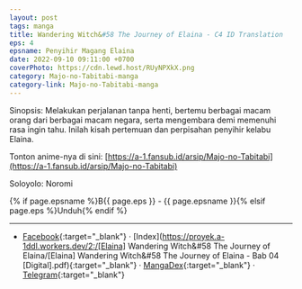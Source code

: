 ```yaml
---
layout: post
tags: manga
title: Wandering Witch&#58 The Journey of Elaina - C4 ID Translation
eps: 4
epsname: Penyihir Magang Elaina
date: 2022-09-10 09:11:00 +0700
coverPhoto: https://cdn.lewd.host/RUyNPXkX.png
category: Majo-no-Tabitabi-manga
category-link: Majo-no-Tabitabi-manga
---
```


Sinopsis: Melakukan perjalanan tanpa henti, bertemu berbagai macam orang dari berbagai macam negara, serta mengembara demi memenuhi rasa ingin tahu. Inilah kisah pertemuan dan perpisahan penyihir kelabu Elaina.

Tonton anime-nya di sini: [https://a-1.fansub.id/arsip/Majo-no-Tabitabi](https://a-1.fansub.id/arsip/Majo-no-Tabitabi)

Soloyolo: Noromi

{% if page.epsname %}B{{ page.eps }} - {{ page.epsname }}{% elsif page.eps %}Unduh{% endif %}

---
- [Facebook](https://www.facebook.com/100085316988738/posts/pfbid028i1iSRYxJCBswrZLknonQQAR8Q5eyfn2Bc1WJPh6Z719ZxwgYhTzYivQXusvaeUul/?app=fbl){:target="_blank"} &middot; [Index](https://proyek.a-1ddl.workers.dev/2:/[Elaina] Wandering Witch&#58 The Journey of Elaina/[Elaina] Wandering Witch&#58 The Journey of Elaina - Bab 04 [Digital].pdf){:target="_blank"} &middot; [MangaDex](https://mangadex.org/chapter/bc7a2e09-8610-436f-94dc-6283d30f5b9a){:target="_blank"} &middot; [Telegram](https://t.me/a1fansubweeklies/220){:target="_blank"}
